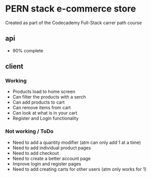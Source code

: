 # PERN stack e-commerce store

Created as part of the Codecademy Full-Stack carrer path course

## api

- 90% complete

## client

### Working

- Products load to home screen
- Can filter the products with a serch
- Can add products to cart
- Can remove items from cart
- Can look at what is in your cart
- Register and Login functionality

### Not working / ToDo

- Need to add a quantity modifier (atm can only add 1 at a time)
- Need to add individual product pages
- Need to add checkout
- Need to create a better account page
- Improve login and register pages
- Need to add creating carts for other users (atm only works for 1)

